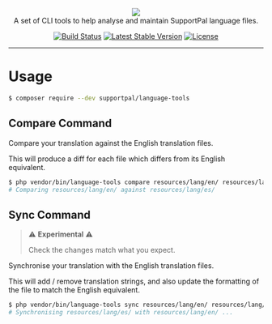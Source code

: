 <p align="center">
    <a href="https://www.supportpal.com" target="_blank"><img src="https://www.supportpal.com/assets/img/logo_blue_small.png" /></a>
    <br>
    A set of CLI tools to help analyse and maintain SupportPal language files.
</p>

<p align="center">
<a href="https://github.com/supportpal/language-tools/actions"><img src="https://img.shields.io/github/workflow/status/supportpal/language-tools/test" alt="Build Status"></a>
<a href="https://packagist.org/packages/supportpal/language-tools"><img src="https://img.shields.io/packagist/v/supportpal/language-tools" alt="Latest Stable Version"></a>
<a href="https://packagist.org/packages/supportpal/language-tools"><img src="https://img.shields.io/packagist/l/supportpal/language-tools" alt="License"></a>
</p>

----

# Usage

```bash
$ composer require --dev supportpal/language-tools
```

## Compare Command

Compare your translation against the English translation files.

This will produce a diff for each file which differs from its English equivalent.

```bash 
$ php vendor/bin/language-tools compare resources/lang/en/ resources/lang/es/
# Comparing resources/lang/en/ against resources/lang/es/

```

## Sync Command

> :warning: **Experimental** :warning:
>
> Check the changes match what you expect.

Synchronise your translation with the English translation files.

This will add / remove translation strings, and also update the formatting of the file
to match the English equivalent.

```bash
$ php vendor/bin/language-tools sync resources/lang/en/ resources/lang/es/
# Synchronising resources/lang/es/ with resources/lang/en/ ...

```
